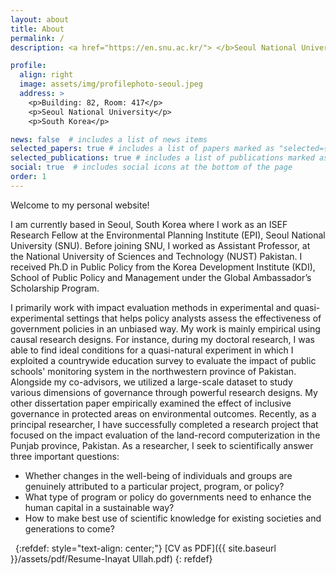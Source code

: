 ```yaml
---
layout: about
title: About
permalink: /
description: <a href="https://en.snu.ac.kr/"> </b>Seoul National University</b></a>. 

profile:
  align: right
  image: assets/img/profilephoto-seoul.jpeg
  address: >
    <p>Building: 82, Room: 417</p>
    <p>Seoul National University</p>
    <p>South Korea</p>

news: false  # includes a list of news items
selected_papers: true # includes a list of papers marked as "selected={true}"
selected_publications: true # includes a list of publications marked as "selected={true}"
social: true  # includes social icons at the bottom of the page
order: 1
---
```


Welcome to my personal website!

I am currently based in Seoul, South Korea where I work as an ISEF Research Fellow at the Environmental Planning Institute (EPI), Seoul National University (SNU). Before joining SNU, I worked as Assistant Professor, at the National University of Sciences and Technology (NUST) Pakistan. I received Ph.D in Public Policy from the Korea Development Institute (KDI), School of Public Policy and Management under the Global Ambassador’s Scholarship Program.

I primarily work with impact evaluation methods in experimental and quasi-experimental settings that helps policy analysts assess the effectiveness of government policies in an unbiased way. My work is mainly empirical using causal research designs. For instance, during my doctoral research, I was able to find ideal conditions for a quasi-natural experiment in which I exploited a countrywide education survey to evaluate the impact of public schools' monitoring system in the northwestern province of Pakistan. Alongside my co-advisors, we utilized a large-scale dataset to study various dimensions of governance through powerful research designs. My other dissertation paper empirically examined the effect of inclusive governance in protected areas on environmental outcomes. Recently, as a principal researcher, I have successfully completed a research project that focused on the impact evaluation of the land-record computerization in the Punjab province, Pakistan.
As a researcher, I seek to scientifically answer three important questions: 

* Whether changes in the well-being of individuals and groups are genuinely attributed to a particular project, program, or policy?
* What type of program or policy do governments need to enhance the human capital in a sustainable way? 
* How to make best use of scientific knowledge for existing societies and generations to come?  
  
&nbsp;
{:refdef: style="text-align: center;"}
[CV as PDF]({{ site.baseurl }}/assets/pdf/Resume-Inayat Ullah.pdf) 
{: refdef}
&nbsp;
